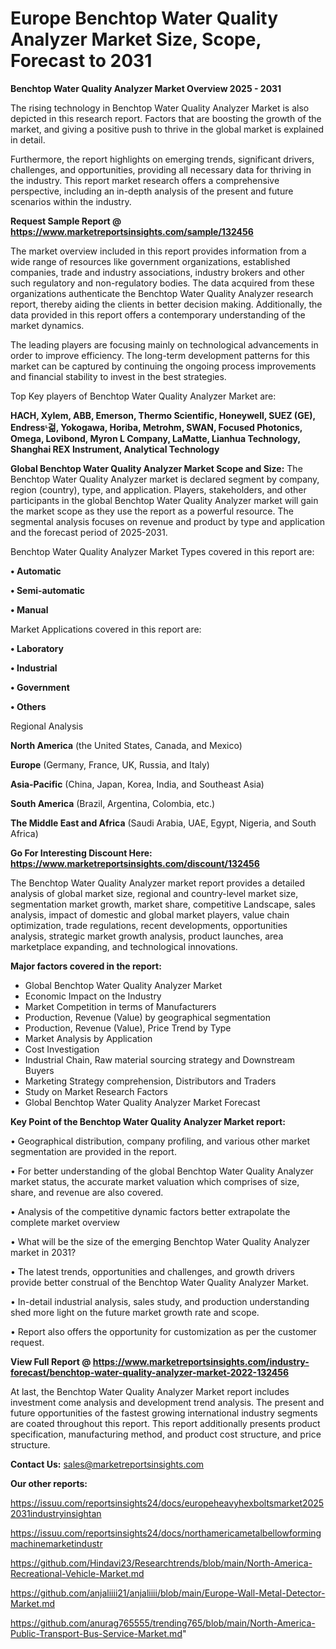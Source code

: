 # Europe Benchtop Water Quality Analyzer Market Size, Scope, Forecast to 2031

<Strong> Benchtop Water Quality Analyzer Market Overview 2025 - 2031</strong>

The rising technology in Benchtop Water Quality Analyzer Market is also depicted in this research report. Factors that are boosting the growth of the market, and giving a positive push to thrive in the global market is explained in detail.

Furthermore, the report highlights on emerging trends, significant drivers, challenges, and opportunities, providing all necessary data for thriving in the industry. This report market research offers a comprehensive perspective, including an in-depth analysis of the present and future scenarios within the industry.

<strong>Request Sample Report @ <a href=https://www.marketreportsinsights.com/sample/132456>https://www.marketreportsinsights.com/sample/132456</a></strong>

The market overview included in this report provides information from a wide range of resources like government organizations, established companies, trade and industry associations, industry brokers and other such regulatory and non-regulatory bodies. The data acquired from these organizations authenticate the Benchtop Water Quality Analyzer research report, thereby aiding the clients in better decision making. Additionally, the data provided in this report offers a contemporary understanding of the market dynamics.

The leading players are focusing mainly on technological advancements in order to improve efficiency. The long-term development patterns for this market can be captured by continuing the ongoing process improvements and financial stability to invest in the best strategies.

Top Key players of Benchtop Water Quality Analyzer Market are:

<strong>HACH, Xylem, ABB, Emerson, Thermo Scientific, Honeywell, SUEZ (GE), Endressᶫ걺, Yokogawa, Horiba, Metrohm, SWAN, Focused Photonics, Omega, Lovibond, Myron L Company, LaMatte, Lianhua Technology, Shanghai REX Instrument, Analytical Technology</strong>

<strong><b>Global Benchtop Water Quality Analyzer Market Scope and Size:</b></strong>
The Benchtop Water Quality Analyzer market is declared segment by company, region (country), type, and application. Players, stakeholders, and other participants in the global Benchtop Water Quality Analyzer market will gain the market scope as they use the report as a powerful resource. The segmental analysis focuses on revenue and product by type and application and the forecast period of 2025-2031.

Benchtop Water Quality Analyzer Market Types covered in this report are:

<strong>• Automatic

• Semi-automatic

• Manual</strong>

Market Applications covered in this report are:

<strong>• Laboratory

• Industrial

• Government

• Others</strong> 

Regional Analysis

<strong>North America</strong> (the United States, Canada, and Mexico)

<strong>Europe</strong> (Germany, France, UK, Russia, and Italy)

<strong>Asia-Pacific</strong> (China, Japan, Korea, India, and Southeast Asia)

<strong>South America</strong> (Brazil, Argentina, Colombia, etc.)

<strong>The Middle East and Africa</strong> (Saudi Arabia, UAE, Egypt, Nigeria, and South Africa)

<strong>Go For Interesting Discount Here: <a href=https://www.marketreportsinsights.com/discount/132456>https://www.marketreportsinsights.com/discount/132456</a></strong>

The Benchtop Water Quality Analyzer market report provides a detailed analysis of global market size, regional and country-level market size, segmentation market growth, market share, competitive Landscape, sales analysis, impact of domestic and global market players, value chain optimization, trade regulations, recent developments, opportunities analysis, strategic market growth analysis, product launches, area marketplace expanding, and technological innovations.

<strong><b>Major factors covered in the report:</b></strong>
<ul>
  <li>Global Benchtop Water Quality Analyzer Market </li>
  <li>Economic Impact on the Industry</li>
  <li>Market Competition in terms of Manufacturers</li>
  <li>Production, Revenue (Value) by geographical segmentation</li>
  <li>Production, Revenue (Value), Price Trend by Type</li>
  <li>Market Analysis by Application</li>
  <li>Cost Investigation</li>
  <li>Industrial Chain, Raw material sourcing strategy and Downstream Buyers</li>
  <li>Marketing Strategy comprehension, Distributors and Traders</li>
  <li>Study on Market Research Factors</li>
  <li>Global Benchtop Water Quality Analyzer Market Forecast</li>
</ul>

<strong><b>Key Point of the Benchtop Water Quality Analyzer Market report:</b></strong>

• Geographical distribution, company profiling, and various other market segmentation are provided in the report.

• For better understanding of the global Benchtop Water Quality Analyzer market status, the accurate market valuation which comprises of size, share, and revenue are also covered.

• Analysis of the competitive dynamic factors better extrapolate the complete market overview

• What will be the size of the emerging Benchtop Water Quality Analyzer market in 2031?

• The latest trends, opportunities and challenges, and growth drivers provide better construal of the Benchtop Water Quality Analyzer Market.

• In-detail industrial analysis, sales study, and production understanding shed more light on the future market growth rate and scope.

• Report also offers the opportunity for customization as per the customer request.

<strong><b>View Full Report @ <a href=https://www.marketreportsinsights.com/industry-forecast/benchtop-water-quality-analyzer-market-2022-132456>https://www.marketreportsinsights.com/industry-forecast/benchtop-water-quality-analyzer-market-2022-132456</a></b></strong>


At last, the Benchtop Water Quality Analyzer Market report includes investment come analysis and development trend analysis. The present and future opportunities of the fastest growing international industry segments are coated throughout this report. This report additionally presents product specification, manufacturing method, and product cost structure, and price structure.

<strong>Contact Us:</strong>
sales@marketreportsinsights.com

<strong>Our other reports:</strong>

<a href=https://issuu.com/reportsinsights24/docs/europeheavyhexboltsmarket20252031industryinsightan>https://issuu.com/reportsinsights24/docs/europeheavyhexboltsmarket20252031industryinsightan</a>

<a href=https://issuu.com/reportsinsights24/docs/northamericametalbellowformingmachinemarketindustr>https://issuu.com/reportsinsights24/docs/northamericametalbellowformingmachinemarketindustr</a>

<a href=https://github.com/Hindavi23/Researchtrends/blob/main/North-America-Recreational-Vehicle-Market.md>https://github.com/Hindavi23/Researchtrends/blob/main/North-America-Recreational-Vehicle-Market.md</a>

<a href=https://github.com/anjaliiii21/anjaliiii/blob/main/Europe-Wall-Metal-Detector-Market.md>https://github.com/anjaliiii21/anjaliiii/blob/main/Europe-Wall-Metal-Detector-Market.md</a>

<a href=https://github.com/anurag765555/trending765/blob/main/North-America-Public-Transport-Bus-Service-Market.md>https://github.com/anurag765555/trending765/blob/main/North-America-Public-Transport-Bus-Service-Market.md</a>"
